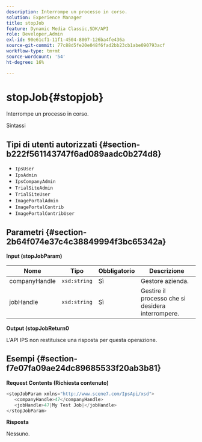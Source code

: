 ```yaml
---
description: Interrompe un processo in corso.
solution: Experience Manager
title: stopJob
feature: Dynamic Media Classic,SDK/API
role: Developer,Admin
exl-id: 90e61cf1-11f1-4504-8007-126ba4fe436a
source-git-commit: 77c88d5fe20e048f6fad2bb23cb1abe090793acf
workflow-type: tm+mt
source-wordcount: '54'
ht-degree: 16%

---
```


# stopJob{#stopjob}

Interrompe un processo in corso.

Sintassi

## Tipi di utenti autorizzati {#section-b222f561143747f6ad089aadc0b274d8}

* `IpsUser`
* `IpsAdmin`
* `IpsCompanyAdmin`
* `TrialSiteAdmin`
* `TrialSiteUser`
* `ImagePortalAdmin`
* `ImagePortalContrib`
* `ImagePortalContribUser`

## Parametri {#section-2b64f074e37c4c38849994f3bc65342a}

**Input (stopJobParam)**

| Nome | Tipo | Obbligatorio | Descrizione |
|---|---|---|---|
| companyHandle | `xsd:string` | Sì | Gestore azienda. |
| jobHandle | `xsd:string` | Sì | Gestire il processo che si desidera interrompere. |

**Output (stopJobReturn0**

L&#39;API IPS non restituisce una risposta per questa operazione.

## Esempi {#section-f7e07fa09ae24dc89685533f20ab3b81}

**Request Contents (Richiesta contenuto)**

```java
<stopJobParam xmlns="http://www.scene7.com/IpsApi/xsd">
   <companyHandle>47</companyHandle>
   <jobHandle>47|My Test Job|</jobHandle>
</stopJobParam>
```

**Risposta**

Nessuno.
